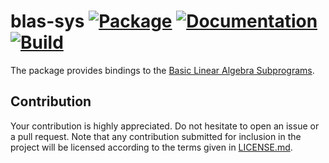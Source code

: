 # blas-sys [![Package][package-img]][package-url] [![Documentation][documentation-img]][documentation-url] [![Build][build-img]][build-url]

The package provides bindings to the [Basic Linear Algebra Subprograms][blas].

## Contribution

Your contribution is highly appreciated. Do not hesitate to open an issue or a
pull request. Note that any contribution submitted for inclusion in the project
will be licensed according to the terms given in [LICENSE.md](LICENSE.md).

[build-img]: https://travis-ci.org/stainless-steel/blas-sys.svg?branch=master
[build-url]: https://travis-ci.org/stainless-steel/blas-sys
[documentation-img]: https://docs.rs/blas-sys/badge.svg
[documentation-url]: https://docs.rs/blas-sys
[package-img]: https://img.shields.io/crates/v/blas-sys.svg
[package-url]: https://crates.io/crates/blas-sys

[blas]: https://en.wikipedia.org/wiki/Basic_Linear_Algebra_Subprograms
